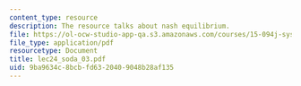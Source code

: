 ```yaml
---
content_type: resource
description: The resource talks about nash equilibrium.
file: https://ol-ocw-studio-app-qa.s3.amazonaws.com/courses/15-094j-systems-optimization-models-and-computation-sma-5223-spring-2004/9ba9634c8bcbfd6320409048b28af135_lec24_soda_03.pdf
file_type: application/pdf
resourcetype: Document
title: lec24_soda_03.pdf
uid: 9ba9634c-8bcb-fd63-2040-9048b28af135
---
```

